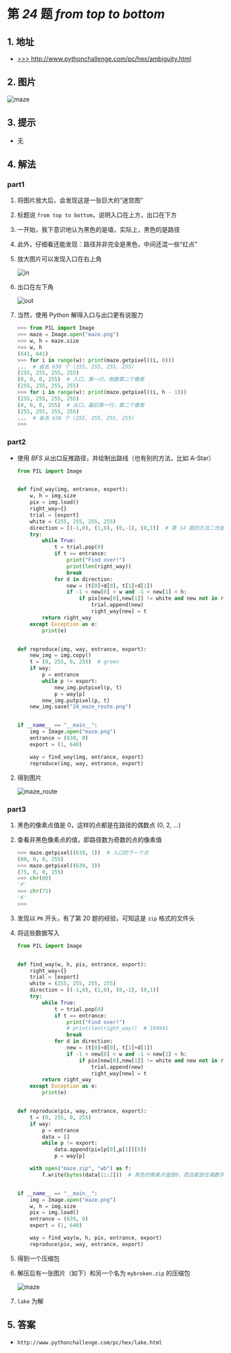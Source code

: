 # 第 *24* 题  *from top to bottom*

## 1. 地址

- <a href="http://www.pythonchallenge.com/pc/hex/ambiguity.html" target="_blank">>>> http://www.pythonchallenge.com/pc/hex/ambiguity.html</a>

## 2. 图片

![maze](.\imgs\24_maze.png)

## 3. 提示

- 无

## 4. 解法

### part1

1. 将图片放大后，会发现这是一张巨大的“迷宫图”
2. 标题说 `from top to bottom`，说明入口在上方，出口在下方
3. 一开始，我下意识地认为黑色的是墙，实际上，黑色的是路径
4. 此外，仔细看还能发现：路径并非完全是黑色，中间还混一些“红点”
5. 放大图片可以发现入口在右上角

    ![in](.\imgs\24_maze_in.png)

6. 出口在左下角

    ![out](.\imgs\24_maze_out.png)

7. 当然，使用 Python 解得入口与出口更有说服力

    ```python
    >>> from PIL import Image
    >>> maze = Image.open("maze.png")
    >>> w, h = maze.size
    >>> w, h
    (641, 641)
    >>> for i in range(w): print(maze.getpixel((i, 0)))
    ...  # 省去 638 个 (255, 255, 255, 255)
    (255, 255, 255, 255)
    (0, 0, 0, 255)  # 入口，第一行，倒数第二个像素
    (255, 255, 255, 255)
    >>> for i in range(w): print(maze.getpixel((i, h - 1)))
    (255, 255, 255, 255)
    (0, 0, 0, 255)  # 出口，最后第一行，第二个像素
    (255, 255, 255, 255)
    ...  # 省去 638 个 (255, 255, 255, 255)
    >>> 
    ```

### part2

- 使用 *BFS* 从出口反推路径，并绘制出路线（也有别的方法，比如 A-Star）

    ```python
    from PIL import Image
    
    
    def find_way(img, entrance, export):
        w, h = img.size
        pix = img.load()
        right_way={}
        trial = [export]
        white = (255, 255, 255, 255)
        direction = [(-1,0), (1,0), (0,-1), (0,1)]  # 第 14 题的方法二也是这种思路，但顺序不同
        try:
            while True:
                t = trial.pop(0)
                if t == entrance:
                    print("Find over!")
                    print(len(right_way))
                    break
                for d in direction:
                    new = (t[0]+d[0], t[1]+d[1])
                    if -1 < new[0] < w and -1 < new[1] < h:
                        if pix[new[0],new[1]] != white and new not in right_way:
                            trial.append(new)
                            right_way[new] = t
            return right_way
        except Exception as e:
            print(e)
    
    
    def reproduce(img, way, entrance, export):
        new_img = img.copy()
        t = (0, 255, 0, 255)  # green
        if way:
            p = entrance
            while p != export:
                new_img.putpixel(p, t)
                p = way[p]
            new_img.putpixel(p, t)
        new_img.save("24_maze_route.png")
    
    
    if __name__ == "__main__":
        img = Image.open("maze.png")
        entrance = (639, 0)
        export = (1, 640)
    
        way = find_way(img, entrance, export)
        reproduce(img, way, entrance, export)
    ```

2. 得到图片

    ![maze_route](.\imgs\24_maze_route.png)

### part3

1. 黑色的像素点值是 0，这样的点都是在路径的偶数点 (0, 2, ...)

2. 查看非黑色像素点的值，即路径数为奇数的点的像素值

    ```python
    >>> maze.getpixel((639, 1))  # 入口的下一个点
    (80, 0, 0, 255)
    >>> maze.getpixel((639, 3))
    (75, 0, 0, 255)
    >>> chr(80)
    'P'
    >>> chr(75)
    'K'
    >>> 
    ```

3. 发现以 `PK` 开头，有了第 20 题的经验，可知这是 `zip` 格式的文件头

4. 将这些数据写入

    ```python
    from PIL import Image
    
    
    def find_way(w, h, pix, entrance, export):
        right_way={}
        trial = [export]
        white = (255, 255, 255, 255)
        direction = [(-1,0), (1,0), (0,-1), (0,1)]
        try:
            while True:
                t = trial.pop(0)
                if t == entrance:
                    print("Find over!")
                    # print(len(right_way))  # 194941
                    break
                for d in direction:
                    new = (t[0]+d[0], t[1]+d[1])
                    if -1 < new[0] < w and -1 < new[1] < h:
                        if pix[new[0],new[1]] != white and new not in right_way:
                            trial.append(new)
                            right_way[new] = t
            return right_way
        except Exception as e:
            print(e)
    
    
    def reproduce(pix, way, entrance, export):
        t = (0, 255, 0, 255)
        if way:
            p = entrance
            data = []
            while p != export:
                data.append(pix[p[0],p[1]][0])
                p = way[p]
    
        with open("maze.zip", "wb") as f:
            f.write(bytes(data[1::2]))  # 黑色的像素点值是0，而且都是在偶数字节
    
    
    if __name__ == "__main__":
        img = Image.open("maze.png")
        w, h = img.size
        pix = img.load()
        entrance = (639, 0)
        export = (1, 640)
    
        way = find_way(w, h, pix, entrance, export)
        reproduce(pix, way, entrance, export)
    ```

5. 得到一个压缩包
6. 解压后有一张图片（如下）和另一个名为 `mybroken.zip` 的压缩包

    ![maze](.\imgs\24_maze.jpg)

7. `lake` 为解

## 5. 答案

- `http://www.pythonchallenge.com/pc/hex/lake.html`